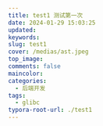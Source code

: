 ```yaml
---
title: test1 测试第一次
date: 2024-01-29 15:03:25
updated:
keywords:
slug: test1
cover: /medias/ast.jpeg
top_image:
comments: false
maincolor:
categories:
  - 后端开发
tags:
  - glibc
typora-root-url: ./test1
---
```


